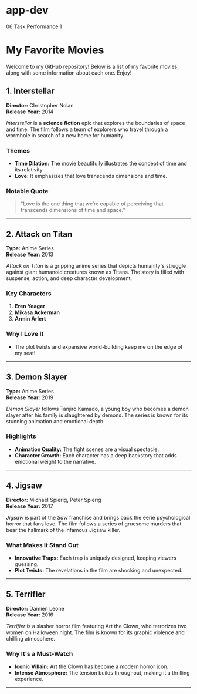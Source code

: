 # app-dev
06 Task Performance 1
# My Favorite Movies

Welcome to my GitHub repository! Below is a list of my favorite movies, along with some information about each one. Enjoy!

## 1. Interstellar

**Director:** Christopher Nolan  
**Release Year:** 2014

*Interstellar* is a **science fiction** epic that explores the boundaries of space and time. The film follows a team of explorers who travel through a wormhole in search of a new home for humanity.

### Themes
- **Time Dilation:** The movie beautifully illustrates the concept of time and its relativity.
- **Love:** It emphasizes that love transcends dimensions and time.

### Notable Quote
> "Love is the one thing that we’re capable of perceiving that transcends dimensions of time and space."

---

## 2. Attack on Titan

**Type:** Anime Series  
**Release Year:** 2013

*Attack on Titan* is a gripping anime series that depicts humanity's struggle against giant humanoid creatures known as Titans. The story is filled with suspense, action, and deep character development.

### Key Characters
1. **Eren Yeager**
2. **Mikasa Ackerman**
3. **Armin Arlert**

### Why I Love It
- The plot twists and expansive world-building keep me on the edge of my seat!

---

## 3. Demon Slayer

**Type:** Anime Series  
**Release Year:** 2019

*Demon Slayer* follows Tanjiro Kamado, a young boy who becomes a demon slayer after his family is slaughtered by demons. The series is known for its stunning animation and emotional depth.

### Highlights
- **Animation Quality:** The fight scenes are a visual spectacle.
- **Character Growth:** Each character has a deep backstory that adds emotional weight to the narrative.

---

## 4. Jigsaw

**Director:** Michael Spierig, Peter Spierig  
**Release Year:** 2017

*Jigsaw* is part of the *Saw* franchise and brings back the eerie psychological horror that fans love. The film follows a series of gruesome murders that bear the hallmark of the infamous Jigsaw killer.

### What Makes It Stand Out
- **Innovative Traps:** Each trap is uniquely designed, keeping viewers guessing.
- **Plot Twists:** The revelations in the film are shocking and unexpected.

---

## 5. Terrifier

**Director:** Damien Leone  
**Release Year:** 2016

*Terrifier* is a slasher horror film featuring Art the Clown, who terrorizes two women on Halloween night. The film is known for its graphic violence and chilling atmosphere.

### Why It's a Must-Watch
- **Iconic Villain:** Art the Clown has become a modern horror icon.
- **Intense Atmosphere:** The tension builds throughout, making it a thrilling experience.

---
